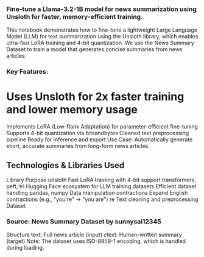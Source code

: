 ### Fine-tune a Llama-3.2-1B model for news summarization using Unsloth for faster, memory-efficient training.

This notebook demonstrates how to fine-tune a lightweight Large Language Model (LLM) for text summarization using the Unsloth library, which enables ultra-fast LoRA training and 4-bit quantization. We use the News Summary Dataset to train a model that generates concise summaries from news articles.
### Key Features:

# Uses Unsloth for 2x faster training and lower memory usage
Implements LoRA (Low-Rank Adaptation) for parameter-efficient fine-tuning
Supports 4-bit quantization via bitsandbytes
Cleaned text preprocessing pipeline
Ready for inference and export
Use Case: Automatically generate short, accurate summaries from long-form news articles.

## Technologies & Libraries Used
Library	Purpose
unsloth	Fast LoRA training with 4-bit support
transformers, peft, trl	Hugging Face ecosystem for LLM training
datasets	Efficient dataset handling
pandas, numpy	Data manipulation
contractions	Expand English contractions (e.g., "you're" → "you are")
re	Text cleaning and preprocessing
Dataset
### Source: News Summary Dataset by sunnysai12345

Structure
text: Full news article (input)
ctext: Human-written summary (target)
Note: The dataset uses ISO-8859-1 encoding, which is handled during loading.
